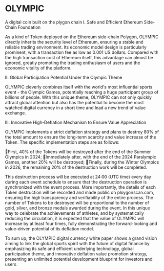 # OLYMPIC
A digital coin built on the plygon chain
I. Safe and Efficient Ethereum Side-Chain Foundation

As a kind of Token deployed on the Ethereum side-chain Polygon, OLYMPIC directly inherits the security level of Ethereum, ensuring a stable and reliable trading environment. Its economic model design is particularly prominent, with a transaction fee as low as 0.001 US dollars. Compared with the high transaction cost of Ethereum itself, this advantage can almost be ignored, greatly promoting the trading enthusiasm of users and the economic vitality of the platform.

II. Global Participation Potential Under the Olympic Theme

OLYMPIC cleverly combines itself with the world's most influential sports event - the Olympic Games, potentially reaching a huge participant group of billions of people. With this unique theme, OLYMPIC can not only quickly attract global attention but also has the potential to become the most watched digital currency in a short time and lead a new trend of value exchange.

III. Innovative High-Deflation Mechanism to Ensure Value Appreciation

OLYMPIC implements a strict deflation strategy and plans to destroy 80% of the total amount to ensure the long-term scarcity and value increase of the Token. The specific implementation steps are as follows:

First, 40% of the Tokens will be destroyed after the end of the Summer Olympics in 2024;
Immediately after, with the end of the 2024 Paralympic Games, another 20% will be destroyed;
Finally, during the Winter Olympics in 2026, the remaining 20% of the destruction work will be completed.

This destruction process will be executed at 24:00 (UTC time) every day during each event schedule to ensure that the destruction operation is synchronized with the event process. More importantly, the details of each Token destruction will be recorded and made public on ploygonscan.com, ensuring the high transparency and verifiability of the entire process. The number of Tokens to be destroyed will be proportional to the number of gold, silver, and bronze medals awarded during the event. In this unique way to celebrate the achievements of athletes, and by systematically reducing the circulation, it is expected that the value of OLYMPIC will increase by at least four times, fully demonstrating the forward-looking and value-driven potential of its deflation model.

To sum up, the OLYMPIC digital currency white paper shows a grand vision aiming to link the global sports spirit with the future of digital finance by emphasizing its safe and efficient underlying technology, global participation theme, and innovative deflation value promotion strategy, presenting an unlimited potential development blueprint for investors and users.
